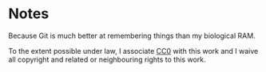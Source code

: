 Notes
=====

Because Git is much better at remembering things than my biological RAM.

To the extent possible under law, I associate [CC0][cc0] with this work and I
waive all copyright and related or neighbouring rights to this work.

[cc0]: https://creativecommons.org/publicdomain/zero/1.0/

